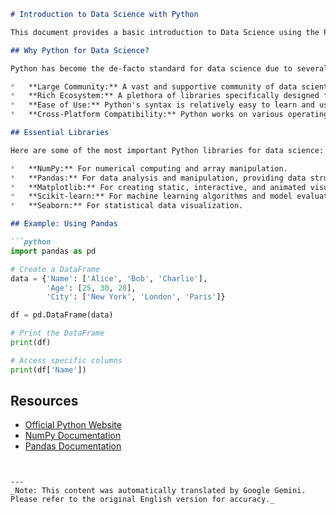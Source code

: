 ```markdown
# Introduction to Data Science with Python

This document provides a basic introduction to Data Science using the Python programming language. We will cover fundamental concepts and libraries.

## Why Python for Data Science?

Python has become the de-facto standard for data science due to several reasons:

*   **Large Community:** A vast and supportive community of data scientists and developers.
*   **Rich Ecosystem:** A plethora of libraries specifically designed for data analysis and manipulation.
*   **Ease of Use:** Python's syntax is relatively easy to learn and use.
*   **Cross-Platform Compatibility:** Python works on various operating systems (Windows, macOS, Linux).

## Essential Libraries

Here are some of the most important Python libraries for data science:

*   **NumPy:** For numerical computing and array manipulation.
*   **Pandas:** For data analysis and manipulation, providing data structures like DataFrames.
*   **Matplotlib:** For creating static, interactive, and animated visualizations in Python.
*   **Scikit-learn:** For machine learning algorithms and model evaluation.
*   **Seaborn:** For statistical data visualization.

## Example: Using Pandas

```python
import pandas as pd

# Create a DataFrame
data = {'Name': ['Alice', 'Bob', 'Charlie'],
        'Age': [25, 30, 28],
        'City': ['New York', 'London', 'Paris']}

df = pd.DataFrame(data)

# Print the DataFrame
print(df)

# Access specific columns
print(df['Name'])
```

## Resources

*   [Official Python Website](https://www.python.org/)
*   [NumPy Documentation](https://numpy.org/doc/stable/)
*   [Pandas Documentation](https://pandas.pydata.org/docs/)
```


---
_Note: This content was automatically translated by Google Gemini. Please refer to the original English version for accuracy._